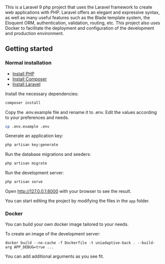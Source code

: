 This is a Laravel 9 php project that uses the Laravel framework to create web applications with PHP. Laravel offers an elegant and expressive syntax, as well as many useful features such as the Blade template system, the Eloquent ORM, authentication, validation, routing, etc. This project also uses Docker to facilitate the deployment and configuration of the development and production environment.

## Getting started

### Normal installation

-   [Install PHP](https://www.php.net/manual/es/install.php)
-   [Install Composer](https://getcomposer.org/download/)
-   [Install Laravel](https://laravel.com/docs/9.x/installation)

Install the necessary dependencies:

```bash
composer install
```

Copy the .env.example file and rename it to .env. Edit the values according to your preferences and needs.

```bash
cp .env.example .env
```

Generate an application key:

```bash
php artisan key:generate
```

Run the database migrations and seeders:

```bash
php artisan migrate
```

Run the development server:

```bash
php artisan serve
```

Open http://127.0.0.1:8000 with your browser to see the result.

You can start editing the project by modifying the files in the `app` folder.

### Docker

You can build your own docker image tailored to your needs.

To create an image of the development server:

    docker build --no-cache -f Dockerfile -t uniadaptive-back . --build-arg APP_DEBUG=true ...

You can add additional arguments as you see fit.

